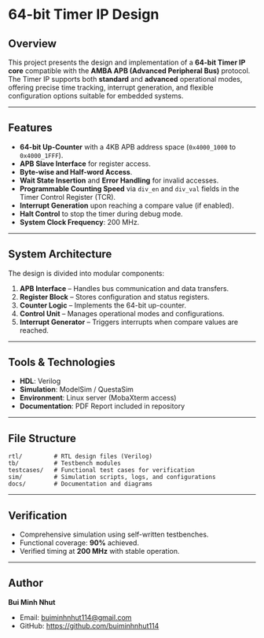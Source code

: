 # 64-bit Timer IP Design

## Overview
This project presents the design and implementation of a **64-bit Timer IP core** compatible with the **AMBA APB (Advanced Peripheral Bus)** protocol.  
The Timer IP supports both **standard** and **advanced** operational modes, offering precise time tracking, interrupt generation, and flexible configuration options suitable for embedded systems.

---

## Features
- **64-bit Up-Counter** with a 4KB APB address space (`0x4000_1000` to `0x4000_1FFF`).
- **APB Slave Interface** for register access.
- **Byte-wise and Half-word Access**.
- **Wait State Insertion** and **Error Handling** for invalid accesses.
- **Programmable Counting Speed** via `div_en` and `div_val` fields in the Timer Control Register (TCR).
- **Interrupt Generation** upon reaching a compare value (if enabled).
- **Halt Control** to stop the timer during debug mode.
- **System Clock Frequency**: 200 MHz.

---

## System Architecture
The design is divided into modular components:
1. **APB Interface** – Handles bus communication and data transfers.
2. **Register Block** – Stores configuration and status registers.
3. **Counter Logic** – Implements the 64-bit up-counter.
4. **Control Unit** – Manages operational modes and configurations.
5. **Interrupt Generator** – Triggers interrupts when compare values are reached.

---

## Tools & Technologies
- **HDL**: Verilog
- **Simulation**: ModelSim / QuestaSim
- **Environment**: Linux server (MobaXterm access)
- **Documentation**: PDF Report included in repository

---

## File Structure
```
rtl/         # RTL design files (Verilog)
tb/          # Testbench modules
testcases/   # Functional test cases for verification
sim/         # Simulation scripts, logs, and configurations
docs/        # Documentation and diagrams
```
---

## Verification
- Comprehensive simulation using self-written testbenches.
- Functional coverage: **90%** achieved.
- Verified timing at **200 MHz** with stable operation.

---

## Author
**Bui Minh Nhut**  
- Email: buiminhnhut114@gmail.com 
- GitHub: https://github.com/buiminhnhut114
